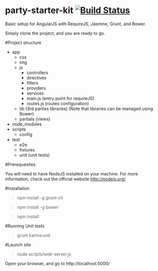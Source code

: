 party-starter-kit [![Build Status](https://travis-ci.org/th-js-meetup/party-starter-kit.png?branch=master)](https://travis-ci.org/th-js-meetup/party-starter-kit)
=====================


Basic setup for AngularJS with RequireJS, Jasmine, Grunt, and Bower.

Simply clone the project, and you are ready to go.

#Project structure

- app
	- css
	- img
	- js
		- controllers
		- directives
		- filters
		- providers
		- services
		- main.js (entry point for requireJS)
		- routes.js (routes configuration)
	- lib (3rd parties libraries) (Note that libraries can be managed using Bower)
	- partials (views)
- node_modules	
- scripts
	- config
- test
	- e2e
	- fixtures
	- unit (unit tests)

#Prerequesites

You will need to have NodeJS installed on your machine. For more information, check out the official website http://nodejs.org/

#Installation

> npm install -g grunt-cli

> npm install -g bower

> npm install

#Running Unit tests

> grunt karma:unit

#Launch site

> node scripts/web-server.js

Open your browser, and go to http://localhost:5000/
